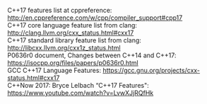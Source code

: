 C++17 features list at cppreference: http://en.cppreference.com/w/cpp/compiler_support#cpp17  
C++17 core language feature list from clang: http://clang.llvm.org/cxx_status.html#cxx17  
C++17 standard library feature list from clang: http://libcxx.llvm.org/cxx1z_status.html  
P0636r0 document, Changes between C++14 and C++17: https://isocpp.org/files/papers/p0636r0.html  
GCC C++17 Language Features: https://gcc.gnu.org/projects/cxx-status.html#cxx17  
C++Now 2017: Bryce Lelbach “C++17 Features": https://www.youtube.com/watch?v=LvwXJjRQfHk  
